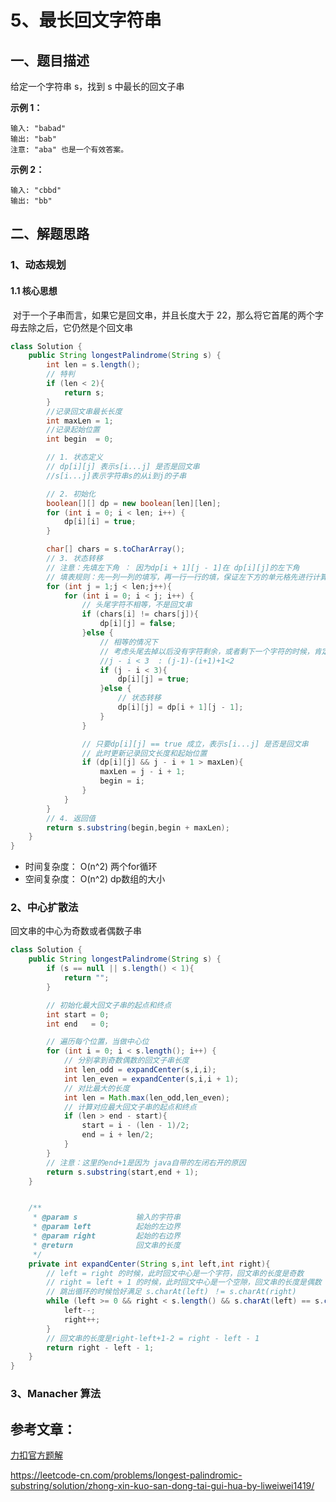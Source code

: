# 5、最长回文字符串

## 一、题目描述

给定一个字符串 s，找到 s 中最长的回文子串

**示例 1：**

```
输入: "babad"
输出: "bab"
注意: "aba" 也是一个有效答案。
```

**示例 2：**

```
输入: "cbbd"
输出: "bb"
```



## 二、解题思路

### 1、动态规划

#### 1.1  核心思想

​		对于一个子串而言，如果它是回文串，并且长度大于 22，那么将它首尾的两个字母去除之后，它仍然是个回文串

```java
class Solution {
    public String longestPalindrome(String s) {
        int len = s.length();
        // 特判
        if (len < 2){
            return s;
        }
		//记录回文串最长长度
        int maxLen = 1;   
        //记录起始位置
        int begin  = 0;

        // 1. 状态定义
        // dp[i][j] 表示s[i...j] 是否是回文串
		//s[i...j]表示字符串s的从i到j的子串

        // 2. 初始化
        boolean[][] dp = new boolean[len][len];
        for (int i = 0; i < len; i++) {
            dp[i][i] = true;
        }

        char[] chars = s.toCharArray();
        // 3. 状态转移
        // 注意：先填左下角 ： 因为dp[i + 1][j - 1]在 dp[i][j]的左下角
        // 填表规则：先一列一列的填写，再一行一行的填，保证左下方的单元格先进行计算
        for (int j = 1;j < len;j++){
            for (int i = 0; i < j; i++) {
                // 头尾字符不相等，不是回文串
                if (chars[i] != chars[j]){
                    dp[i][j] = false;
                }else {
                    // 相等的情况下
                    // 考虑头尾去掉以后没有字符剩余，或者剩下一个字符的时候，肯定是回文串
                    //j - i < 3  : (j-1)-(i+1)+1<2
                    if (j - i < 3){
                        dp[i][j] = true;
                    }else {
                        // 状态转移
                        dp[i][j] = dp[i + 1][j - 1];
                    }
                }

                // 只要dp[i][j] == true 成立，表示s[i...j] 是否是回文串
                // 此时更新记录回文长度和起始位置
                if (dp[i][j] && j - i + 1 > maxLen){
                    maxLen = j - i + 1;
                    begin = i;
                }
            }
        }
        // 4. 返回值
        return s.substring(begin,begin + maxLen);
    }
}
```

- 时间复杂度： O(n^2) 两个for循环
- 空间复杂度： O(n^2) dp数组的大小





### 2、中心扩散法

回文串的中心为奇数或者偶数子串

```java
class Solution {
    public String longestPalindrome(String s) {
        if (s == null || s.length() < 1){
            return "";
        }

        // 初始化最大回文子串的起点和终点
        int start = 0;
        int end   = 0;

        // 遍历每个位置，当做中心位
        for (int i = 0; i < s.length(); i++) {
            // 分别拿到奇数偶数的回文子串长度
            int len_odd = expandCenter(s,i,i);
            int len_even = expandCenter(s,i,i + 1);
            // 对比最大的长度
            int len = Math.max(len_odd,len_even);
            // 计算对应最大回文子串的起点和终点
            if (len > end - start){
                start = i - (len - 1)/2;
                end = i + len/2;
            }
        }
        // 注意：这里的end+1是因为 java自带的左闭右开的原因
        return s.substring(start,end + 1);
    }


    /**
     * @param s             输入的字符串
     * @param left          起始的左边界
     * @param right         起始的右边界
     * @return              回文串的长度
     */
    private int expandCenter(String s,int left,int right){
        // left = right 的时候，此时回文中心是一个字符，回文串的长度是奇数
        // right = left + 1 的时候，此时回文中心是一个空隙，回文串的长度是偶数
        // 跳出循环的时候恰好满足 s.charAt(left) ！= s.charAt(right)
        while (left >= 0 && right < s.length() && s.charAt(left) == s.charAt(right)){
            left--;
            right++;
        }
        // 回文串的长度是right-left+1-2 = right - left - 1
        return right - left - 1;
    }
}
```



### 3、Manacher 算法



## 参考文章：

[力扣官方题解](https://leetcode-cn.com/problems/longest-palindromic-substring/solution/zui-chang-hui-wen-zi-chuan-by-leetcode-solution/)

https://leetcode-cn.com/problems/longest-palindromic-substring/solution/zhong-xin-kuo-san-dong-tai-gui-hua-by-liweiwei1419/

